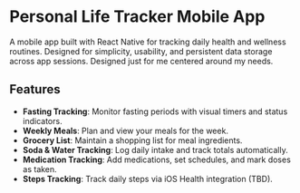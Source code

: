 # Personal Life Tracker Mobile App

A mobile app built with React Native for tracking daily health and wellness routines. Designed for simplicity, usability, and persistent data storage across app sessions.
Designed just for me centered around my needs.

## Features

- **Fasting Tracking**: Monitor fasting periods with visual timers and status indicators.  
- **Weekly Meals**: Plan and view your meals for the week.  
- **Grocery List**: Maintain a shopping list for meal ingredients.  
- **Soda & Water Tracking**: Log daily intake and track totals automatically.  
- **Medication Tracking**: Add medications, set schedules, and mark doses as taken.  
- **Steps Tracking**: Track daily steps via iOS Health integration (TBD).  